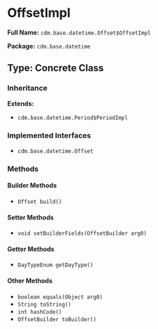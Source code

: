 # OffsetImpl

**Full Name:** `cdm.base.datetime.Offset$OffsetImpl`

**Package:** `cdm.base.datetime`

## Type: Concrete Class

### Inheritance

**Extends:**
- `cdm.base.datetime.Period$PeriodImpl`

### Implemented Interfaces

- `cdm.base.datetime.Offset`

### Methods

#### Builder Methods

- `Offset build()`

#### Setter Methods

- `void setBuilderFields(OffsetBuilder arg0)`

#### Getter Methods

- `DayTypeEnum getDayType()`

#### Other Methods

- `boolean equals(Object arg0)`
- `String toString()`
- `int hashCode()`
- `OffsetBuilder toBuilder()`

